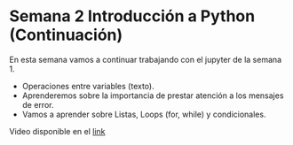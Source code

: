 # Semana 2 Introducción a Python (Continuación)

En esta semana vamos a continuar trabajando con el jupyter de la semana 1.
* Operaciones entre variables (texto).
* Aprenderemos sobre la importancia de prestar atención a los mensajes de error.
* Vamos a aprender sobre Listas, Loops (for, while) y condicionales.

Video disponible en el [link](https://www.youtube.com/watch?v=oPZww1AcxCQ)